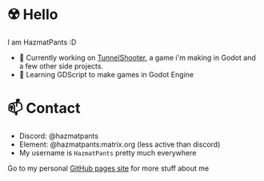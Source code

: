 # ☢️ Hello

I am HazmatPants :D

- 🔭 Currently working on [TunnelShooter](https://github.com/HazmatPants/tunnelshooter), a game i'm making in Godot and a few other side projects.
- 🌱 Learning GDScript to make games in Godot Engine

# 📫 Contact
- Discord: @hazmatpants
- Element: @hazmatpants:matrix.org (less active than discord)
- My username is `HazmatPants` pretty much everywhere

Go to my personal [GitHub pages site](https://hazmatpants.github.io/) for more stuff about me
